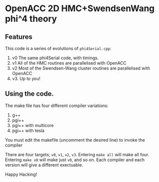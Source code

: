 # OpenACC 2D HMC+SwendsenWang phi^4 theory

## Features

This code is a series of evolutions of `phi4Serial.cpp`:

1. v0 The same phi4Serial code, with timings.
2. v1 All of the HMC routines are parallelised with OpenACC
3. v2 Most of the Swendsen-Wang cluster routines are parallelised with OpenACC
4. v3. Up to you!

## Using the code.

The make file has four different compiler variations:

1. g++
2. pgi++
3. pgi++ with multicore
4. pgi++ with tesla

You must edit the makefile (uncomment the desired line) to invoke the compiler

There are four targets; `v0`, `v1`, `v2`, `v3`. Entering `make all` will 
make all four. Entering `make v0` will make just `v0`, and so on. Each 
compiler and each version will give a different exectuable.

Happy Hacking!
